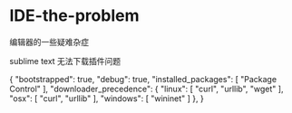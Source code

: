 # IDE-the-problem
编辑器的一些疑难杂症


sublime text 无法下载插件问题

{
	"bootstrapped": true,
	"debug": true,
	"installed_packages":
	[
		"Package Control"
	],
	"downloader_precedence":
	{
		"linux": [ "curl", "urllib",    "wget" ],
		"osx": [ "curl", "urllib" ],
		"windows": [ "wininet" ]
	},
}
